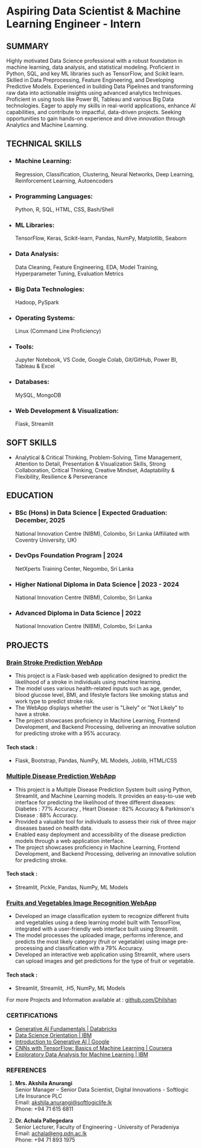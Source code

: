 # Aspiring Data Scientist & Machine Learning Engineer - Intern

## SUMMARY
Highly motivated Data Science professional with a robust foundation in machine learning, data analysis, and
statistical modeling. Proficient in Python, SQL, and key ML libraries such as TensorFlow, and Scikit learn. Skilled in
Data Preprocessing, Feature Engineering, and Developing Predictive Models. Experienced in building Data Pipelines
and transforming raw data into actionable insights using advanced analytics techniques. Proficient in using tools like
Power BI, Tableau and various Big Data technologies. Eager to apply my skills in real-world applications, enhance AI
capabilities, and contribute to impactful, data-driven projects. Seeking opportunities to gain hands-on experience
and drive innovation through Analytics and Machine Learning.

## TECHNICAL SKILLS
- ### Machine Learning:
  Regression, Classification, Clustering, Neural Networks, Deep Learning, Reinforcement Learning, Autoencoders
- ### Programming Languages:
  Python, R, SQL, HTML, CSS, Bash/Shell
- ###  ML Libraries:
  TensorFlow, Keras, Scikit-learn, Pandas, NumPy, Matplotlib, Seaborn
- ### Data Analysis:
  Data Cleaning, Feature Engineering, EDA, Model Training, Hyperparameter Tuning, Evaluation Metrics
- ### Big Data Technologies:
  Hadoop, PySpark
- ### Operating Systems:
  Linux (Command Line Proficiency)
- ### Tools:
  Jupyter Notebook, VS Code, Google Colab, Git/GitHub, Power BI, Tableau & Excel
- ### Databases:
  MySQL, MongoDB
- ### Web Development & Visualization:
  Flask, Streamlit

## SOFT SKILLS 
- Analytical & Critical Thinking, Problem-Solving, Time Management,
  Attention to Detail, Presentation & Visualization Skills, Strong Collaboration,
  Critical Thinking, Creative Mindset, Adaptability & Flexibility, Resilience & Perseverance

## EDUCATION
- ### BSc (Hons) in Data Science | Expected Graduation: December, 2025
  National Innovation Centre (NIBM), Colombo, Sri Lanka (Affiliated with Coventry University, UK)
- ### DevOps Foundation Program | 2024
  NetXperts Training Center, Negombo, Sri Lanka
- ### Higher National Diploma in Data Science | 2023 - 2024
  National Innovation Centre (NIBM), Colombo, Sri Lanka
- ### Advanced Diploma in Data Science | 2022
  National Innovation Centre (NIBM), Colombo, Sri Lanka

## PROJECTS
### [Brain Stroke Prediction WebApp](https://github.com/Dhilshan2000/Brain-Stroke-Prediction-Using-Machine-Learning-with-Flask-and-Python.git)
- This project is a Flask-based web application designed to predict the likelihood of a stroke in individuals using
  machine learning.
- The model uses various health-related inputs such as age, gender, blood glucose level, BMI, and lifestyle
  factors like smoking status and work type to predict stroke risk.
- The WebApp displays whether the user is "Likely" or "Not Likely" to have a stroke.
- The project showcases proficiency in Machine Learning, Frontend Development, and Backend Processing,
  delivering an innovative solution for predicting stroke with a 95% accuracy.
  
#### Tech stack :
- Flask, Bootstrap, Pandas, NumPy, ML Models, Joblib, HTML/CSS


### [Multiple Disease Prediction WebApp](https://github.com/Dhilshan2000/Multiple-Disease-Prediction-WebApp-System-with-Streamlit-and-Python.git)
- This project is a Multiple Disease Prediction System built using Python, Streamlit, and Machine Learning
  models. It provides an easy-to-use web interface for predicting the likelihood of three different diseases:
  Diabetes : 77% Accuracy , Heart Disease : 82% Accuracy & Parkinson's Disease : 88% Accuracy.
- Provided a valuable tool for individuals to assess their risk of three major diseases based on health data.
- Enabled easy deployment and accessibility of the disease prediction models through a web application
  interface.
- The project showcases proficiency in Machine Learning, Frontend Development, and Backend Processing,
  delivering an innovative solution for predicting stroke.
  
#### Tech stack :
- Streamlit, Pickle, Pandas, NumPy, ML Models


### [Fruits and Vegetables Image Recognition WebApp](https://github.com/Dhilshan2000/Fruits-and-Vegetables-Image-Recognition.git)
- Developed an image classification system to recognize different fruits and vegetables using a deep learning
  model built with TensorFlow, integrated with a user-friendly web interface built using Streamlit.
- The model processes the uploaded image, performs inference, and predicts the most likely category (fruit or
  vegetable) using image pre-processing and classification with a 79% Accuracy.
- Developed an interactive web application using Streamlit, where users can upload images and get predictions
  for the type of fruit or vegetable.
  
#### Tech stack :
- Streamlit, Streamlit, .H5, NumPy, ML Models
  
For more Projects and Information available at : [github.com/Dhilshan](https://github.com/Dhilshan2000?tab=repositories)

### CERTIFICATIONS
-  [Generative AI Fundamentals | Databricks](https://credentials.databricks.com/ed12614a-6b4c-4de7-8966-eb7334133183#acc.tpJ8wVcg) 
-  [Data Science Orientation | IBM](https://www.credly.com/badges/7df1384f-dbf6-4f45-97e7-a86dbd43c699/linked_in_profile) 
-  [Introduction to Generative AI | Google](https://www.cloudskillsboost.google/public_profiles/8a13e309-1831-46e2-8ff3-033718035ba5/badges/11827153?utm_medium=social&utm_source=linkedin&utm_campaign=ql-social-share) 
-  [CNNs with TensorFlow: Basics of Machine Learning | Coursera](https://www.coursera.org/account/accomplishments/certificate/E2PT6ZCTJYRY) 
-  [Exploratory Data Analysis for Machine Learning | IBM](https://www.coursera.org/account/accomplishments/certificate/QWHXD9KC3Y62) 

### REFERENCES

01. **Mrs. Akshila Anurangi**  
   Senior Manager – Senior Data Scientist, Digital Innovations - Softlogic Life Insurance PLC  
   Email: [akshila.anurangi@softlogiclife.lk](mailto:akshila.anurangi@softlogiclife.lk)  
   Phone: +94 71 615 6811

02. **Dr. Achala Pallegedara**  
   Senior Lecturer, Faculty of Engineering - University of Peradeniya  
   Email: [achala@eng.pdn.ac.lk](mailto:achala@eng.pdn.ac.lk)  
   Phone: +94 71 893 1975


